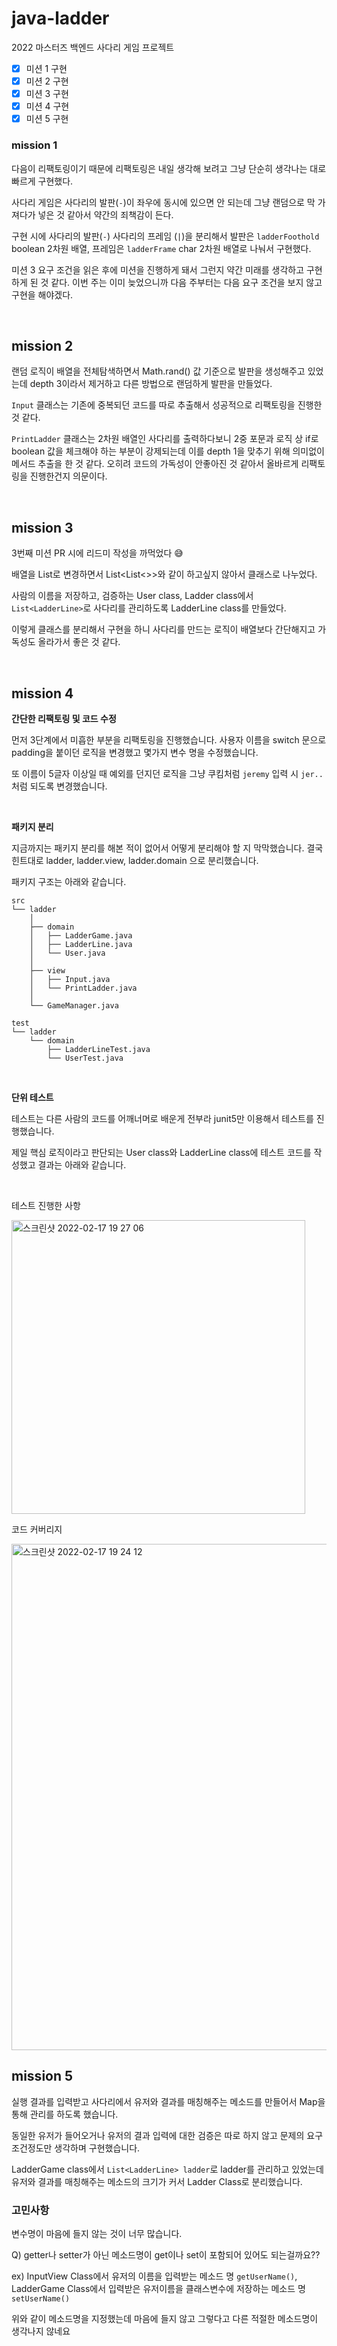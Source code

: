 # java-ladder

2022 마스터즈 백엔드 사다리 게임 프로젝트

- [x] 미션 1 구현
- [x] 미션 2 구현
- [x] 미션 3 구현
- [x] 미션 4 구현
- [x] 미션 5 구현

### mission 1

다음이 리팩토링이기 때문에 리팩토링은 내일 생각해 보려고 그냥 단순히 생각나는 대로 빠르게 구현했다.

사다리 게임은 사다리의 발판(`-`)이 좌우에 동시에 있으면 안 되는데 그냥 랜덤으로 막 가져다가 넣은 것 같아서 약간의 죄책감이 든다.

구현 시에 사다리의 발판(`-`) 사다리의 프레임 (`|`)을 분리해서 발판은 `ladderFoothold` boolean 2차원 배열, 프레임은 `ladderFrame` char 2차원 배열로 나눠서 구현했다.

미션 3 요구 조건을 읽은 후에 미션을 진행하게 돼서 그런지 약간 미래를 생각하고 구현하게 된 것 같다. 이번 주는 이미 늦었으니까 다음 주부터는 다음 요구 조건을 보지 않고 구현을 해야겠다.

<br>

## mission 2

랜덤 로직이 배열을 전체탐색하면서 Math.rand() 값 기준으로 발판을 생성해주고 있었는데 depth 3이라서 제거하고 다른 방법으로 랜덤하게 발판을 만들었다.

`Input` 클래스는 기존에 중복되던 코드를 따로 추출해서 성공적으로 리팩토링을 진행한 것 같다.

`PrintLadder` 클래스는 2차원 배열인 사다리를 출력하다보니 2중 포문과 로직 상 if로 boolean 값을 체크해야 하는 부분이 강제되는데 이를 depth 1을 맞추기 위해 의미없이 메서드 추출을 한 것 같다.
오히려 코드의 가독성이 안좋아진 것 같아서 올바르게 리팩토링을 진행한건지 의문이다.

<br>

## mission 3

3번째 미션 PR 시에 리드미 작성을 까먹었다 😅

배열을 List로 변경하면서 List<List<>>와 같이 하고싶지 않아서 클래스로 나누었다.

사람의 이름을 저장하고, 검증하는 User class, Ladder class에서 `List<LadderLine>`로 사다리를 관리하도록 LadderLine class를 만들었다.

이렇게 클래스를 분리해서 구현을 하니 사다리를 만드는 로직이 배열보다 간단해지고 가독성도 올라가서 좋은 것 같다.

<br>

## mission 4

**간단한 리팩토링 및 코드 수정**

먼저 3단계에서 미흡한 부분을 리팩토링을 진행했습니다. 사용자 이름을 switch 문으로 padding을 붙이던 로직을 변경했고 몇가지 변수 명을 수정했습니다.

또 이름이 5글자 이상일 때 예외를 던지던 로직을 그냥 쿠킴처럼 `jeremy` 입력 시 `jer..`처럼 되도록 변경했습니다.

<br>

**패키지 분리**

지금까지는 패키지 분리를 해본 적이 없어서 어떻게 분리해야 할 지 막막했습니다. 결국 힌트대로 ladder, ladder.view, ladder.domain 으로 분리했습니다.

패키지 구조는 아래와 같습니다.

```
src
└── ladder
    │
    ├── domain
    │   ├── LadderGame.java
    │   ├── LadderLine.java
    │   └── User.java
    │
    ├── view
    │   ├── Input.java
    │   └── PrintLadder.java
    │
    └── GameManager.java
 
test
└── ladder
    └── domain
        ├── LadderLineTest.java
        └── UserTest.java

```

<br>

**단위 테스트**

테스트는 다른 사람의 코드를 어깨너머로 배운게 전부라 junit5만 이용해서 테스트를 진행했습니다.

제일 핵심 로직이라고 판단되는 User class와 LadderLine class에 테스트 코드를 작성했고 결과는 아래와 같습니다.

<br>

테스트 진행한 사항

<img width="470" alt="스크린샷 2022-02-17 19 27 06" src="https://user-images.githubusercontent.com/81368630/154457417-8a7341a1-30cd-4549-836e-90d44db19f9e.png">

코드 커버리지

<img width="810" alt="스크린샷 2022-02-17 19 24 12" src="https://user-images.githubusercontent.com/81368630/154457430-5b858cbc-481c-4e9a-bd91-7a0b8d02d18f.png">

<br>

## mission 5

실행 결과를 입력받고 사다리에서 유저와 결과를 매칭해주는 메소드를 만들어서 Map을 통해 관리를 하도록 했습니다.

동일한 유저가 들어오거나 유저의 결과 입력에 대한 검증은 따로 하지 않고 문제의 요구조건정도만 생각하며 구현했습니다.

LadderGame class에서 `List<LadderLine> ladder`로 ladder를 관리하고 있었는데 유저와 결과를 매칭해주는 메소드의 크기가 커서 Ladder Class로 분리했습니다.

### 고민사항

변수명이 마음에 들지 않는 것이 너무 많습니다.

Q) getter나 setter가 아닌 메소드명이 get이나 set이 포함되어 있어도 되는걸까요??

ex) InputView Class에서 유저의 이름을 입력받는 메소드 명 `getUserName()`, LadderGame Class에서 입력받은 유저이름을 클래스변수에 저장하는 메소드 명 `setUserName()`

위와 같이 메소드명을 지정했는데 마음에 들지 않고 그렇다고 다른 적절한 메소드명이 생각나지 않네요
